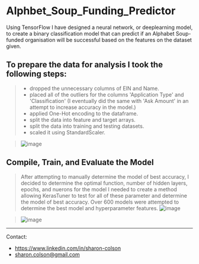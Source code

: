 # Alphbet_Soup_Funding_Predictor

   Using TensorFlow I have designed a neural network, or deeplearning model, to create a binary classification model that can predict if an Alphabet Soup-funded organisation will be successful based on the features on the dataset given. 

## To prepare the data for analysis I took the following steps:
> * dropped the unnecessary columns of EIN and Name.
> * placed all of the outliers for the columns 'Application Type' and 'Classification' (I eventually did the same with 'Ask Amount' in an attempt to increase accuracy in the model.)
> * applied One-Hot encoding to the dataframe. 
> * split the data into feature and target arrays.
> * split the data into training and testing datasets. 
> * scaled it using StandardScaler.

> ![image](https://user-images.githubusercontent.com/83737584/141922308-c8432d4a-48f1-420b-aa67-79c6ac5c6553.png)

## Compile, Train, and Evaluate the Model
> After attempting to manually determine the model of best accuracy, I decided to determine the optimal function, number of hidden layers, epochs, and nuerons for the model I needed to create a method allowing KerasTuner to test for all of these parameter and determine the model of best accuracy. Over 600 models were attempted to determine the best model and hyperparameter features.
> ![image](https://user-images.githubusercontent.com/83737584/141923041-9959c7d5-0e2e-46fa-a6e9-d4e70dc1cbe3.png)

> ![image](https://user-images.githubusercontent.com/83737584/141923280-bf658fc5-fe8e-4858-8555-b3cbc2a9dad8.png)




<hr>
Contact:

* https://www.linkedin.com/in/sharon-colson
* sharon.colson@gmail.com
